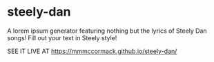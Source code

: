 # steely-dan
A lorem ipsum generator featuring nothing but the lyrics of Steely Dan songs! Fill out your text in Steely style!

SEE IT LIVE AT https://mmmccormack.github.io/steely-dan/
